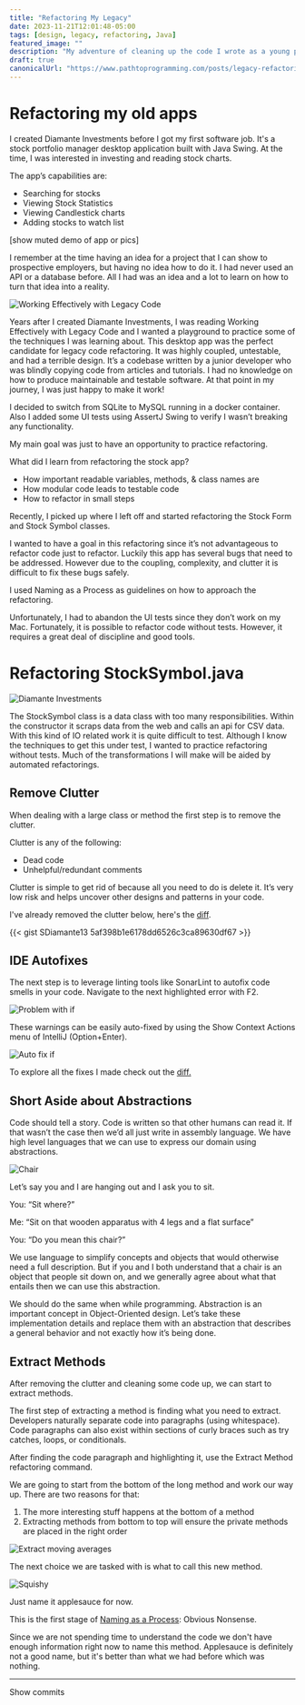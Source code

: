 ```yaml
---
title: "Refactoring My Legacy"
date: 2023-11-21T12:01:48-05:00
tags: [design, legacy, refactoring, Java]
featured_image: ""
description: "My adventure of cleaning up the code I wrote as a young programmer."
draft: true
canonicalUrl: "https://www.pathtoprogramming.com/posts/legacy-refactoring-stocks/"
---
```


# Refactoring my old apps

I created Diamante Investments before I got my first software job. It's a stock portfolio manager desktop application built with Java Swing. At the time, I was interested in investing and reading stock charts.

The app’s capabilities are:

- Searching for stocks
- Viewing Stock Statistics
- Viewing Candlestick charts
- Adding stocks to watch list

[show muted demo of app or pics]

I remember at the time having an idea for a project that I can show to prospective employers, but having no idea how to do it. I had never used an API or a database before. All I had was an idea and a lot to learn on how to turn that idea into a reality.

![Working Effectively with Legacy Code](/images/working-legacy-code.jpg)

Years after I created Diamante Investments, I was reading Working Effectively with Legacy Code and I wanted a playground to practice some of the techniques I was learning about. This desktop app was the perfect candidate for legacy code refactoring. It was highly coupled, untestable, and had a terrible design. It’s a codebase written by a junior developer who was blindly copying code from articles and tutorials. I had no knowledge on how to produce maintainable and testable software. At that point in my journey, I was just happy to make it work!

I decided to switch from SQLite to MySQL running in a docker container. Also I added some UI tests using AssertJ Swing to verify I wasn’t breaking any functionality.

My main goal was just to have an opportunity to practice refactoring.

What did I learn from refactoring the stock app?

- How important readable variables, methods, & class names are
- How modular code leads to testable code
- How to refactor in small steps

Recently, I picked up where I left off and started refactoring the Stock Form and Stock Symbol classes.

I wanted to have a goal in this refactoring since it’s not advantageous to refactor code just to refactor. Luckily this app has several bugs that need to be addressed. However due to the coupling, complexity, and clutter it is difficult to fix these bugs safely.

I used Naming as a Process as guidelines on how to approach the refactoring.

Unfortunately, I had to abandon the UI tests since they don’t work on my Mac. Fortunately, it is possible to refactor code without tests. However, it requires a great deal of discipline and good tools.

# Refactoring StockSymbol.java


![Diamante Investments](/images/during-hours-diamante-investments.png)

The StockSymbol class is a data class with too many responsibilities. Within the constructor it scraps data from the web and calls an api for CSV data. With this kind of IO related work it is quite difficult to test. Although I know the techniques to get this under test, I wanted to practice refactoring without tests. Much of the transformations I will make will be aided by automated refactorings.

## Remove Clutter

When dealing with a large class or method the first step is to remove the clutter.

Clutter is any of the following:

- Dead code
- Unhelpful/redundant comments

Clutter is simple to get rid of because all you need to do is delete it. It’s very low risk and helps uncover other designs and patterns in your code.

I've already removed the clutter below, here's the [diff](https://github.com/SDiamante13/DiamanteInvestments/commit/16c97e6d7cfb077332d3fad78062cf7b2c274723).

{{< gist SDiamante13 5af398b1e6178dd6526c3ca89630df67 >}}

## IDE Autofixes

The next step is to leverage linting tools like SonarLint to autofix code smells in your code. Navigate to the next highlighted error with F2.

![Problem with if](/images/legacy-stock/autofix-if.png)

These warnings can be easily auto-fixed by using the Show Context Actions menu of IntelliJ (Option+Enter).

![Auto fix if](/images/legacy-stock/autofix-if-2.png)

To explore all the fixes I made check out the [diff.](https://github.com/SDiamante13/DiamanteInvestments/commit/90d273179c6c522a80922197e9a107b0eadf2172)

## Short Aside about Abstractions

Code should tell a story. Code is written so that other humans can read it. If that wasn’t the case then we’d all just write in assembly language. We have high level languages that we can use to express our domain using abstractions.

![Chair](/images/chair.jpg)

Let’s say you and I are hanging out and I ask you to sit.

You: “Sit where?”

Me: “Sit on that wooden apparatus with 4 legs and a flat surface”

You: “Do you mean this chair?”

We use language to simplify concepts and objects that would otherwise need a full description. But if you and I both understand that a chair is an object that people sit down on, and we generally agree about what that entails then we can use this abstraction.

We should do the same when while programming. Abstraction is an important concept in Object-Oriented design. Let’s take these implementation details and replace them with an abstraction that describes a general behavior and not exactly how it’s being done.

## Extract Methods

After removing the clutter and cleaning some code up, we can start to extract methods.

The first step of extracting a method is finding what you need to extract. Developers naturally separate code into paragraphs (using whitespace). Code paragraphs can also exist within sections of curly braces such as try catches, loops, or conditionals.

After finding the code paragraph and highlighting it, use the Extract Method refactoring command.

We are going to start from the bottom of the long method and work our way up. There are two reasons for that:

1. The more interesting stuff happens at the bottom of a method
2. Extracting methods from bottom to top will ensure the private methods are placed in the right order

![Extract moving averages](/images/legacy-stock/extract-moving-avg.png)

The next choice we are tasked with is what to call this new method.

![Squishy](/images/legacy-stock/squishy.png)

Just name it applesauce for now.

This is the first stage of [Naming as a Process](https://www.digdeeproots.com/articles/on/naming-process/): Obvious Nonsense.

Since we are not spending time to understand the code we don't have enough information right now to name this method. Applesauce is definitely not a good name, but it's better than what we had before which was nothing.



---

Show commits

